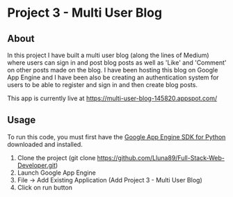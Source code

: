 # Project 3 - Multi User Blog

## About

In this project I have built a multi user blog (along the lines of Medium) where users can sign in and post blog posts as well as 'Like' and 'Comment' on other posts made on the blog. I have been hosting this blog on Google App Engine and I have been also be creating an authentication system for users to be able to register and sign in and then create blog posts.

This app is currently live at https://multi-user-blog-145820.appspot.com/

## Usage

To run this code, you must first have the [Google App Engine SDK for Python](https://cloud.google.com/appengine/downloads) downloaded and installed.

1. Clone the project (git clone https://github.com/Lluna89/Full-Stack-Web-Developer.git)
2. Launch Google App Engine
3. File -> Add Existing Application (Add Project 3 - Multi User Blog)
4. Click on run button
